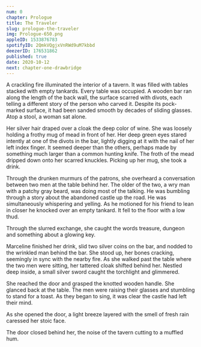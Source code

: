 ```yaml
---
num: 0
chapter: Prologue
title: The Traveler
slug: prologue-the-traveler
img: Prologue-650.png
appleID: 1533876783
spotifyID: 2QmkVQgjxVnRWd9uM7kbbd
deezerID: 176531862
published: true
date: 2020-10-12
next: chapter-one-drawbridge
---
```


A crackling fire illuminated the interior of a tavern. It was filled with tables stacked with empty tankards. Every table was occupied. A wooden bar ran along the length of the back wall, the surface scarred with divots, each telling a different story of the person who carved it. Despite its pock-marked surface, it had been sanded smooth by decades of sliding glasses. Atop a stool, a woman sat alone.

Her silver hair draped over a cloak the deep color of wine. She was loosely holding a frothy mug of mead in front of her. Her deep green eyes stared intently at one of the divots in the bar, lightly digging at it with the nail of her left index finger. It seemed deeper than the others, perhaps made by something much larger than a common hunting knife. The froth of the mead dripped down onto her scarred knuckles. Picking up her mug, she took a drink.

Through the drunken murmurs of the patrons, she overheard a conversation between two men at the table behind her. The older of the two, a wry man with a patchy gray beard, was doing most of the talking. He was bumbling through a story about the abandoned castle up the road. He was simultaneously whispering and yelling. As he motioned for his friend to lean in closer he knocked over an empty tankard. It fell to the floor with a low thud.

Through the slurred exchange, she caught the words treasure, dungeon and something about a glowing key.

Marceline finished her drink, slid two silver coins on the bar, and nodded to the wrinkled man behind the bar. She stood up, her bones cracking, seemingly in sync with the nearby fire. As she walked past the table where the two men were sitting, her tattered cloak shifted behind her. Nestled deep inside, a small silver sword caught the torchlight and glimmered.

She reached the door and grasped the knotted wooden handle. She glanced back at the table. The men were raising their glasses and stumbling to stand for a toast. As they began to sing, it was clear the castle had left their mind.

As she opened the door, a light breeze layered with the smell of fresh rain caressed her stoic face.

The door closed behind her, the noise of the tavern cutting to a muffled hum.
